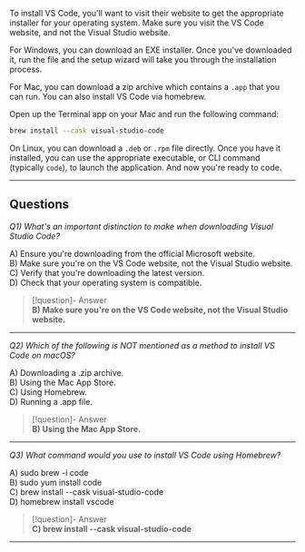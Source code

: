 To install VS Code, you'll want to visit their website to get the appropriate installer for your operating system. Make sure you visit the VS Code website, and not the Visual Studio website.

For Windows, you can download an EXE installer. Once you've downloaded it, run the file and the setup wizard will take you through the installation process.

For Mac, you can download a zip archive which contains a `.app` that you can run. You can also install VS Code via homebrew.

Open up the Terminal app on your Mac and run the following command:

```sh
brew install --cask visual-studio-code
```

On Linux, you can download a `.deb` or `.rpm` file directly. Once you have it installed, you can use the appropriate executable, or CLI command (typically `code`), to launch the application. And now you're ready to code.

---

## Questions
*Q1) What's an important distinction to make when downloading Visual Studio Code?*

A) Ensure you're downloading from the official Microsoft website.  
B) Make sure you're on the VS Code website, not the Visual Studio website.  
C) Verify that you're downloading the latest version.  
D) Check that your operating system is compatible.  

> [!question]- Answer  
> **B) Make sure you're on the VS Code website, not the Visual Studio website.**  

---

*Q2) Which of the following is NOT mentioned as a method to install VS Code on macOS?*

A) Downloading a .zip archive.  
B) Using the Mac App Store.  
C) Using Homebrew.  
D) Running a .app file.  

> [!question]- Answer  
> **B) Using the Mac App Store.**  

---

*Q3) What command would you use to install VS Code using Homebrew?*

A) sudo brew -i code  
B) sudo yum install code  
C) brew install --cask visual-studio-code  
D) homebrew install vscode  

> [!question]- Answer  
> **C) brew install --cask visual-studio-code**  

---